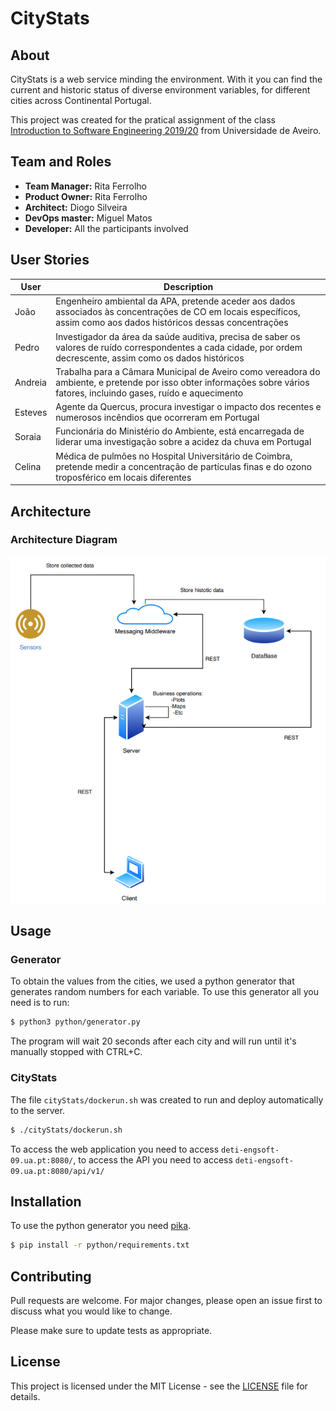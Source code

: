# CityStats

## About

CityStats is a web service minding the environment.
With it you can find the current and historic status of diverse environment variables,
for different cities across Continental Portugal.

This project was created for the pratical assignment of the class [Introduction to Software Engineering 2019/20](https://www.ua.pt/en/uc/12288) from Universidade de Aveiro.

## Team and Roles

- **Team Manager:** Rita Ferrolho
- **Product Owner:** Rita Ferrolho
- **Architect:** Diogo Silveira
- **DevOps master:** Miguel Matos
- **Developer:** All the participants involved

## User Stories
| User | Description | 
| ---- | ----------- |
| João | Engenheiro ambiental da APA, pretende aceder aos dados associados às concentrações de CO em locais específicos, assim como aos dados históricos dessas concentrações
| Pedro | Investigador da área da saúde auditiva, precisa de saber os valores de ruído correspondentes a cada cidade, por ordem decrescente, assim como os dados históricos
| Andreia | Trabalha para a Câmara Municipal de Aveiro como vereadora do ambiente, e pretende por isso obter informações sobre vários fatores, incluindo gases, ruído e aquecimento
| Esteves | Agente da Quercus, procura investigar o impacto dos recentes e numerosos incêndios que ocorreram em Portugal
| Soraia | Funcionária do Ministério do Ambiente, está encarregada de liderar uma investigação sobre a acidez da chuva em Portugal
| Celina | Médica de pulmões no Hospital Universitário de Coimbra, pretende medir a concentração de partículas finas e do ozono troposférico em locais diferentes

## Architecture
### Architecture Diagram
![img](./img/Architecture.png)

## Usage
### Generator

To obtain the values from the cities, we used a python generator that generates random numbers for each variable. 
To use this generator all you need is to run:
```bash
$ python3 python/generator.py
``` 

The program will wait 20 seconds after each city and will run until it's manually stopped with CTRL+C.

### CityStats
The file ``cityStats/dockerun.sh`` was created to run and deploy automatically to the server.

```bash
$ ./cityStats/dockerun.sh
```

To access the web application you need to access ``deti-engsoft-09.ua.pt:8080/``, 
to access the API you need to access ``deti-engsoft-09.ua.pt:8080/api/v1/``

## Installation

To use the python generator you need [pika](https://pika.readthedocs.io/en/stable/).

```bash
$ pip install -r python/requirements.txt
```

## Contributing
Pull requests are welcome. For major changes, please open an issue first to discuss what you would like to change.

Please make sure to update tests as appropriate.

## License
This project is licensed under the MIT License - see the [LICENSE](LICENSE) file for details.